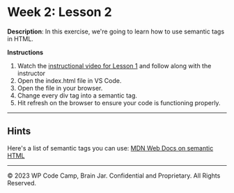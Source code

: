 # Week 2: Lesson 2
**Description**: In this exercise, we're going to learn how to use semantic tags in HTML.

**Instructions**
1. Watch the [instructional video for Lesson 1]() and follow along with the instructor
2. Open the index.html file in VS Code.
3. Open the file in your browser.
4. Change every div tag into a semantic tag.
5. Hit refresh on the browser to ensure your code is functioning properly.

---

## Hints
Here's a list of semantic tags you can use: 
[MDN Web Docs on semantic HTML](https://developer.mozilla.org/en-US/docs/Glossary/Semantics#semantic_elements)

---
© 2023 WP Code Camp, Brain Jar. Confidential and Proprietary. All Rights Reserved.
